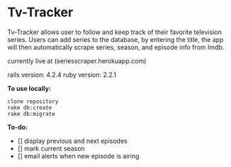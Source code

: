 # Tv-Tracker

Tv-Tracker allows user to follow and keep track of their favorite television series. Users can add series to the database, by entering the title, the app will then automatically scrape series, season, and episode info from Imdb.

currently live at (seriesscraper.herokuapp.com)

rails version: 4.2.4 ruby version: 2.2.1

**To use locally:** 
```
clone repository
rake db:create
rake db:migrate
```

**To-do:**
- [] display previous and next episodes
- [] mark current season
- [] email alerts when new episode is airing